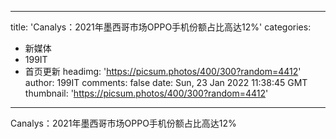 
---
title: 'Canalys：2021年墨西哥市场OPPO手机份额占比高达12%'
categories: 
 - 新媒体
 - 199IT
 - 首页更新
headimg: 'https://picsum.photos/400/300?random=4412'
author: 199IT
comments: false
date: Sun, 23 Jan 2022 11:38:45 GMT
thumbnail: 'https://picsum.photos/400/300?random=4412'
---

<div>   
Canalys：2021年墨西哥市场OPPO手机份额占比高达12%  
</div>
            